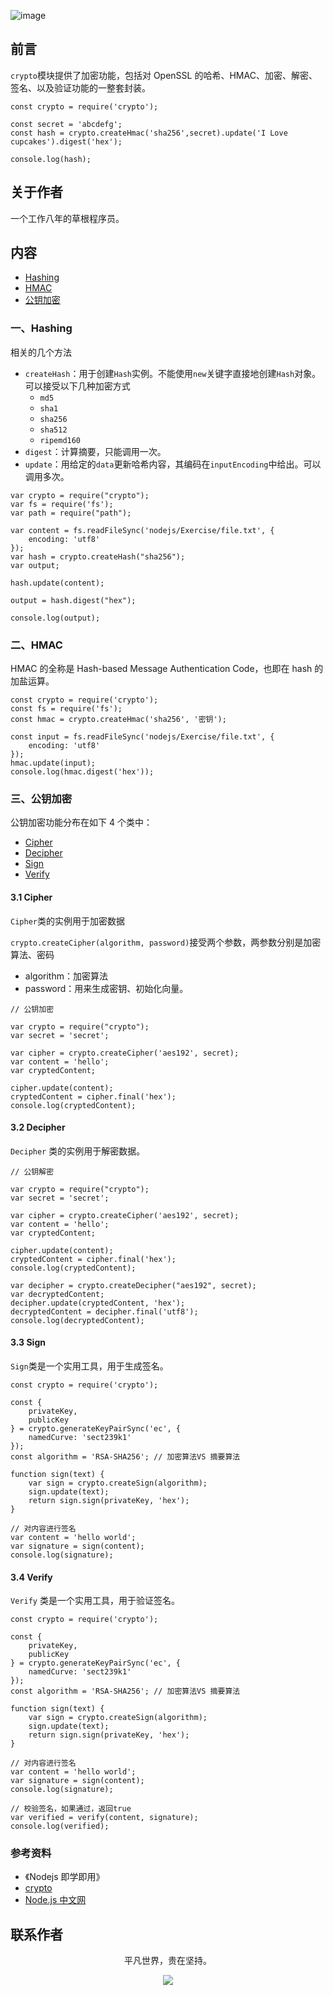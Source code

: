 ![image](../img/timg.jpg)
<br>

## 前言

`crypto`模块提供了加密功能，包括对 OpenSSL 的哈希、HMAC、加密、解密、签名、以及验证功能的一整套封装。

```
const crypto = require('crypto');

const secret = 'abcdefg';
const hash = crypto.createHmac('sha256',secret).update('I Love cupcakes').digest('hex');

console.log(hash);
```

## 关于作者

一个工作八年的草根程序员。

## 内容

- [Hashing](#一hashing)
- [HMAC](#二hmac)
- [公钥加密](#三公钥加密)

### 一、Hashing

相关的几个方法

- `createHash`：用于创建`Hash`实例。不能使用`new`关键字直接地创建`Hash`对象。可以接受以下几种加密方式
  - `md5`
  - `sha1`
  - `sha256`
  - `sha512`
  - `ripemd160`
- `digest`：计算摘要，只能调用一次。
- `update`：用给定的`data`更新哈希内容，其编码在`inputEncoding`中给出。可以调用多次。

```
var crypto = require("crypto");
var fs = require('fs');
var path = require("path");

var content = fs.readFileSync('nodejs/Exercise/file.txt', {
    encoding: 'utf8'
});
var hash = crypto.createHash("sha256");
var output;

hash.update(content);

output = hash.digest("hex");

console.log(output);
```

### 二、HMAC

HMAC 的全称是 Hash-based Message Authentication Code，也即在 hash 的加盐运算。

```
const crypto = require('crypto');
const fs = require('fs');
const hmac = crypto.createHmac('sha256', '密钥');

const input = fs.readFileSync('nodejs/Exercise/file.txt', {
    encoding: 'utf8'
});
hmac.update(input);
console.log(hmac.digest('hex'));
```

### 三、公钥加密

公钥加密功能分布在如下 4 个类中：

- [Cipher](#31-cipher)
- [Decipher](#32-decipher)
- [Sign](#33-sign)
- [Verify](#34-verify)

#### 3.1 Cipher

`Cipher`类的实例用于加密数据

`crypto.createCipher(algorithm, password)`接受两个参数，两参数分别是加密算法、密码

- algorithm：加密算法
- password：用来生成密钥、初始化向量。

```
// 公钥加密

var crypto = require("crypto");
var secret = 'secret';

var cipher = crypto.createCipher('aes192', secret);
var content = 'hello';
var cryptedContent;

cipher.update(content);
cryptedContent = cipher.final('hex');
console.log(cryptedContent);

```

#### 3.2 Decipher

`Decipher` 类的实例用于解密数据。

```
// 公钥解密

var crypto = require("crypto");
var secret = 'secret';

var cipher = crypto.createCipher('aes192', secret);
var content = 'hello';
var cryptedContent;

cipher.update(content);
cryptedContent = cipher.final('hex');
console.log(cryptedContent);

var decipher = crypto.createDecipher("aes192", secret);
var decryptedContent;
decipher.update(cryptedContent, 'hex');
decryptedContent = decipher.final('utf8');
console.log(decryptedContent);
```

#### 3.3 Sign

`Sign`类是一个实用工具，用于生成签名。

```
const crypto = require('crypto');

const {
    privateKey,
    publicKey
} = crypto.generateKeyPairSync('ec', {
    namedCurve: 'sect239k1'
});
const algorithm = 'RSA-SHA256'; // 加密算法VS 摘要算法

function sign(text) {
    var sign = crypto.createSign(algorithm);
    sign.update(text);
    return sign.sign(privateKey, 'hex');
}

// 对内容进行签名
var content = 'hello world';
var signature = sign(content);
console.log(signature);
```

#### 3.4 Verify

`Verify` 类是一个实用工具，用于验证签名。

```
const crypto = require('crypto');

const {
    privateKey,
    publicKey
} = crypto.generateKeyPairSync('ec', {
    namedCurve: 'sect239k1'
});
const algorithm = 'RSA-SHA256'; // 加密算法VS 摘要算法

function sign(text) {
    var sign = crypto.createSign(algorithm);
    sign.update(text);
    return sign.sign(privateKey, 'hex');
}

// 对内容进行签名
var content = 'hello world';
var signature = sign(content);
console.log(signature);

// 校验签名，如果通过，返回true
var verified = verify(content, signature);
console.log(verified);
```

### 参考资料

- 《Nodejs 即学即用》
- [crypto](https://github.com/chyingp/nodejs-learning-guide/blob/master/%E6%A8%A1%E5%9D%97/crypto.md)
- [Node.js 中文网](http://nodejs.cn/api/crypto.html)

## 联系作者

<div align="center">
    <p>
        平凡世界，贵在坚持。
    </p>
    <img src="../img/contact.png" />
</div>
